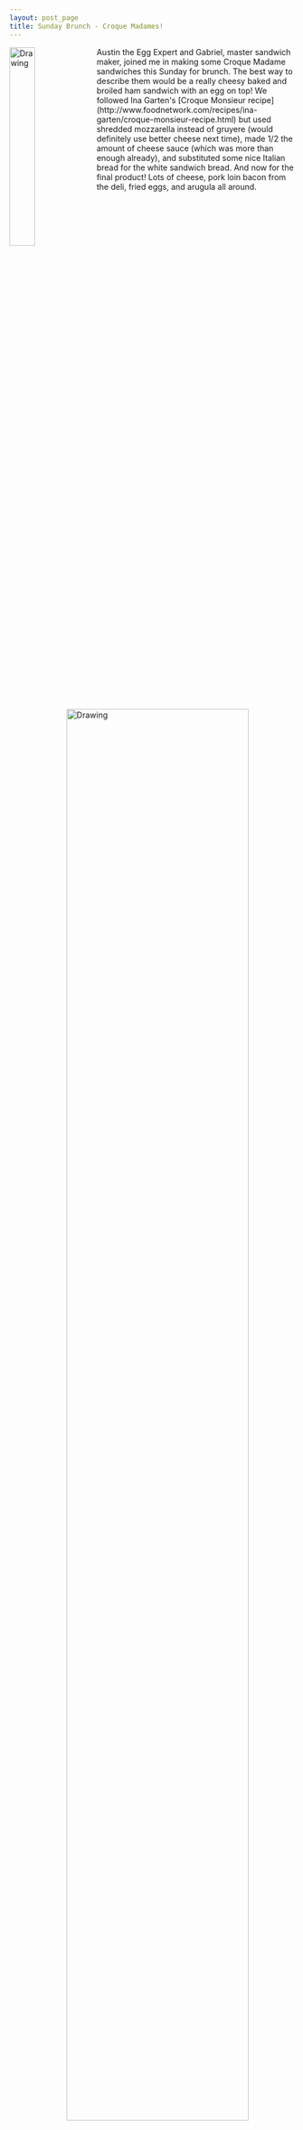 ```yaml
---
layout: post_page
title: Sunday Brunch - Croque Madames!
---
```


<img src="http://i.imgur.com/xLycC8h.jpg" alt="Drawing" style="width: 30%; height: 30%" align="left"/>
Austin the Egg Expert and Gabriel, master sandwich maker, joined me in making some Croque Madame sandwiches this Sunday for brunch. The best way to describe them would be a really cheesy baked and broiled ham sandwich with an egg on top! We followed Ina Garten's [Croque Monsieur recipe](http://www.foodnetwork.com/recipes/ina-garten/croque-monsieur-recipe.html) but used shredded mozzarella instead of gruyere (would definitely use better cheese next time), made 1/2 the amount of cheese sauce (which was more than enough already), and substituted some nice Italian bread for the white sandwich bread. And now for the final product! Lots of cheese, pork loin bacon from the deli, fried eggs, and arugula all around. 
<img src="http://i.imgur.com/NTOwCkV.jpg" alt="Drawing" style="width: 80%; height: 80%" align="right"/>

